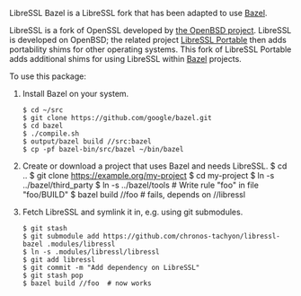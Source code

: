 LibreSSL Bazel is a LibreSSL fork that has been adapted to use [Bazel][1].

LibreSSL is a fork of OpenSSL developed by [the OpenBSD project][2].  LibreSSL
is developed on OpenBSD; the related project [LibreSSL Portable][3] then adds
portability shims for other operating systems.  This fork of LibreSSL Portable
adds additional shims for using LibreSSL within [Bazel][1] projects.

To use this package:

1.  Install Bazel on your system.

        $ cd ~/src
        $ git clone https://github.com/google/bazel.git
        $ cd bazel
        $ ./compile.sh
        $ output/bazel build //src:bazel
        $ cp -pf bazel-bin/src/bazel ~/bin/bazel

2.  Create or download a project that uses Bazel and needs LibreSSL.
        $ cd ..
        $ git clone https://example.org/my-project
        $ cd my-project
        $ ln -s ../bazel/third_party
        $ ln -s ../bazel/tools
        # Write rule "foo" in file "foo/BUILD"
        $ bazel build //foo  # fails, depends on //libressl

3.  Fetch LibreSSL and symlink it in, e.g. using git submodules.

        $ git stash
        $ git submodule add https://github.com/chronos-tachyon/libressl-bazel .modules/libressl
        $ ln -s .modules/libressl/libressl
        $ git add libressl
        $ git commit -m "Add dependency on LibreSSL"
        $ git stash pop
        $ bazel build //foo  # now works

[1]: http://bazel.io/
[2]: http://www.openbsd.org/
[3]: https://github.com/libressl-portable/portable
